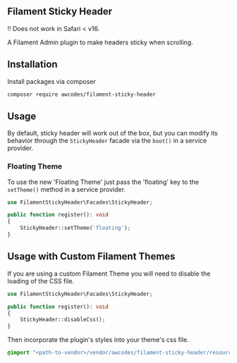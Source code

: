## Filament Sticky Header

:bangbang: Does not work in Safari < v16.

A Filament Admin plugin to make headers sticky when scrolling.

## Installation

Install packages via composer

```bash
composer require awcodes/filament-sticky-header
```

## Usage

By default, sticky header will work out of the box, but you can modify its behavior through the `StickyHeader` facade via the `boot()` in a service provider.

### Floating Theme

To use the new 'Floating Theme' just pass the 'floating' key to the `setTheme()` method in a service provider. 

```php
use FilamentStickyHeader\Facades\StickyHeader;

public function register(): void
{
    StickyHeader::setTheme('floating');
}
```

## Usage with Custom Filament Themes

If you are using a custom Filament Theme you will need to disable the loading of the CSS file.

```php
use FilamentStickyHeader\Facades\StickyHeader;

public function register(): void
{
    StickyHeader::disableCss();
}
```

Then incorporate the plugin's styles into your theme's css file.

```css
@import "<path-to-vendor>/vendor/awcodes/filament-sticky-header/resources/css/plugin.css";
```